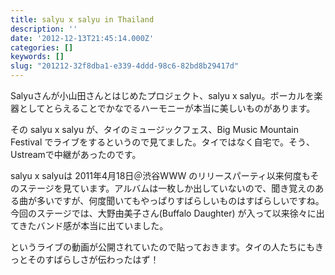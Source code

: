 ```yaml
---
title: salyu x salyu in Thailand
description: ''
date: '2012-12-13T21:45:14.000Z'
categories: []
keywords: []
slug: "201212-32f8dba1-e339-4ddd-98c6-82bd8b29417d"
---
```

Salyuさんが小山田さんとはじめたプロジェクト、salyu x salyu。ボーカルを楽器としてとらえることでかなでるハーモニーが本当に美しいものがあります。

その salyu x salyu が、タイのミュージックフェス、Big Music Mountain Festival でライブをするというので見てました。タイではなく自宅で。そう、Ustreamで中継があったのです。

salyu x salyuは 2011年4月18日＠渋谷WWW のリリースパーティ以来何度もそのステージを見ています。アルバムは一枚しか出していないので、聞き覚えのある曲が多いですが、何度聞いてもやっぱりすばらしいものはすばらしいですね。今回のステージでは、大野由美子さん(Buffalo Daughter) が入って以来徐々に出てきたバンド感が本当に出ていました。

というライブの動画が公開されていたので貼っておきます。タイの人たちにもきっとそのすばらしさが伝わったはず！